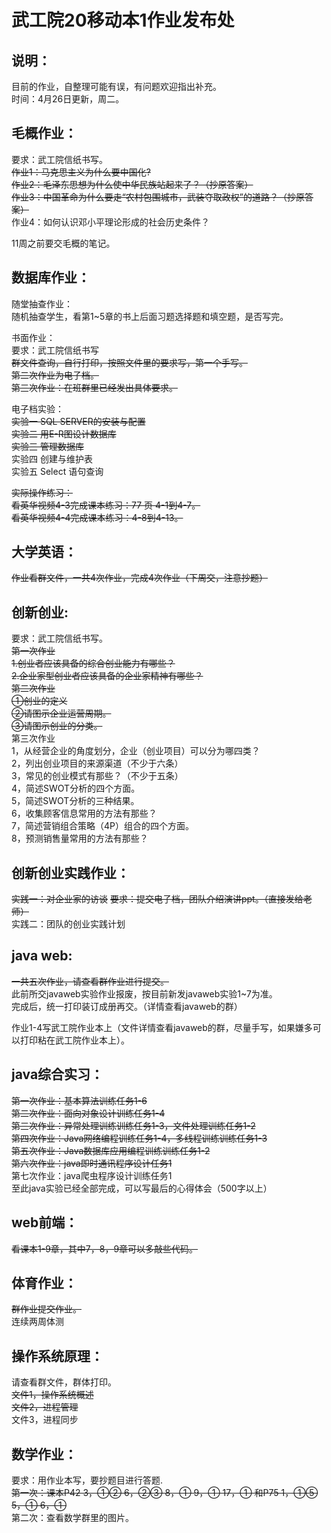 # 武工院20移动本1作业发布处
## 说明：

目前的作业，自整理可能有误，有问题欢迎指出补充。   
时间：4月26日更新，周二。    

## 毛概作业：    

要求：武工院信纸书写。  
~~作业1：马克思主义为什么要中国化?~~   
~~作业2：毛泽东思想为什么使中华民族站起来了？（抄原答案）~~    
~~作业3：中国革命为什么要走“农村包围城市，武装夺取政权”的道路？（抄原答案）~~     
作业4：如何认识邓小平理论形成的社会历史条件？      
        
11周之前要交毛概的笔记。
    
## 数据库作业：   
       
随堂抽查作业：     
随机抽查学生，看第1~5章的书上后面习题选择题和填空题，是否写完。     

书面作业：    
要求：武工院信纸书写       
~~群文件查询，自行打印，按照文件里的要求写，第一个手写。~~    
~~第二次作业为电子档。~~      
~~第三次作业：在班群里已经发出具体要求。~~

电子档实验：   
~~实验一 SQL SERVER的安装与配置~~   
~~实验二 用E-R图设计数据库~~   
~~实验三 管理数据库~~     
实验四 创建与维护表    
实验五 Select 语句查询

~~实际操作练习：~~  
~~看英华视频4-3完成课本练习：77 页 4-1到4-7。~~   
~~看英华视频4-4完成课本练习：4-8到4-13。~~    


## 大学英语：    

~~作业看群文件，一共4次作业，完成4次作业（下周交，注意抄题）~~    

     
## 创新创业:

要求：武工院信纸书写。  
~~第一次作业~~  
~~1.创业者应该具备的综合创业能力有哪些？~~  
~~2.企业家型创业者应该具备的企业家精神有哪些？~~  
~~第二次作业~~  
~~①创业的定义~~  
~~②请图示企业运营周期。~~  
~~③请图示创业的分类。~~       
第三次作业  
1，从经营企业的角度划分，企业（创业项目）可以分为哪四类？    
2，列出创业项目的来源渠道（不少于六条）      
3，常见的创业模式有那些？（不少于五条）      
4，简述SWOT分析的四个方面。       
5，简述SWOT分析的三种结果。      
6，收集顾客信息常用的方法有那些？     
7，简述营销组合策略（4P）组合的四个方面。     
8，预测销售量常用的方法有那些？     

## 创新创业实践作业：  
~~实践一：对企业家的访谈~~
~~要求：提交电子档，团队介绍演讲ppt。（直接发给老师）~~   
实践二：团队的创业实践计划     
     
## java web:    

~~一共五次作业，请查看群作业进行提交。~~  
此前所交javaweb实验作业报废，按目前新发javaweb实验1~7为准。     
完成后，统一打印装订成册再交。（详情查看javaweb的群）      
        
作业1-4写武工院作业本上（文件详情查看javaweb的群，尽量手写，如果嫌多可以打印粘在武工院作业本上）。    


## java综合实习：   

~~第一次作业：基本算法训练任务1-6~~  
~~第二次作业：面向对象设计训练任务1-4~~  
~~第三次作业：异常处理训练训练任务1-3，文件处理训练任务1-2~~  
~~第四次作业：Java网络编程训练任务1-4，多线程训练训练任务1-3~~   
~~第五次作业：Java数据库应用编程训练训练任务1-2~~    
~~第六次作业：java即时通讯程序设计任务1~~     
第七次作业：java爬虫程序设计训练任务1     
至此java实验已经全部完成，可以写最后的心得体会（500字以上）

## web前端：   
~~看课本1-9章，其中7，8，9章可以多敲些代码。~~   


## 体育作业：    

~~群作业提交作业。~~   
连续两周体测      
   
    
## 操作系统原理：     
请查看群文件，群体打印。   
~~文件1，操作系统概述~~   
~~文件2，进程管理~~   
文件3，进程同步

## 数学作业：      
要求：用作业本写，要抄题目进行答题.   
~~第一次：课本P42	3，①②  6，②③  8，①  9，① 17，① 和P75 1，①⑤ 5，① 6，①~~    
第二次：查看数学群里的图片。     

